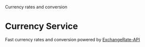 Currency rates and conversion

# Currency Service

Fast currency rates and conversion powered by [ExchangeRate-API](https://www.exchangerate-api.com/)

